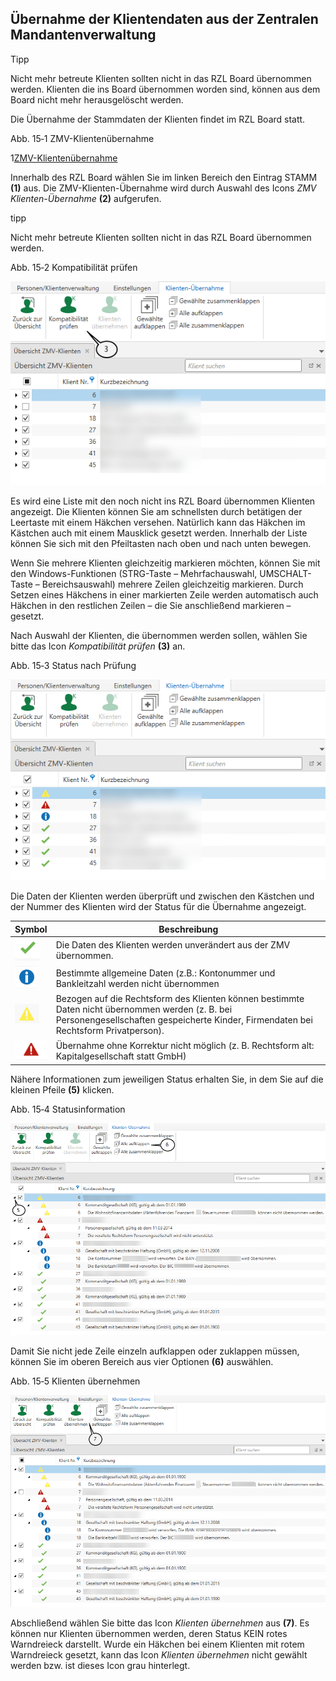 ## Übernahme der Klientendaten aus der Zentralen Mandantenverwaltung

Tipp

Nicht mehr betreute Klienten sollten nicht in das RZL Board übernommen
werden. Klienten die ins Board übernommen worden sind, können aus dem
Board nicht mehr herausgelöscht werden.

Die Übernahme der Stammdaten der Klienten findet im RZL Board statt.

Abb. 15‑1 ZMV-Klientenübernahme

1[ZMV-Klientenübernahme](<img/image373.png>)

Innerhalb des RZL Board wählen Sie im linken Bereich den Eintrag STAMM
**(1)** aus. Die ZMV-Klienten-Übernahme wird durch Auswahl des Icons
*ZMV Klienten-Übernahme* **(2)** aufgerufen.

tipp

Nicht mehr betreute Klienten sollten nicht in das RZL Board übernommen
werden.

Abb. 15‑2 Kompatibilität prüfen

![Kompatibilität prüfen](<img/image374.png>)

Es wird eine Liste mit den noch nicht ins RZL Board übernommen Klienten
angezeigt. Die Klienten können Sie am schnellsten durch betätigen der
Leertaste mit einem Häkchen versehen. Natürlich kann das Häkchen im
Kästchen auch mit einem Mausklick gesetzt werden. Innerhalb der Liste
können Sie sich mit den Pfeiltasten nach oben und nach unten bewegen.

Wenn Sie mehrere Klienten gleichzeitig markieren möchten, können Sie mit
den Windows-Funktionen (STRG-Taste – Mehrfachauswahl, UMSCHALT-Taste –
Bereichsauswahl) mehrere Zeilen gleichzeitig markieren. Durch Setzen
eines Häkchens in einer markierten Zeile werden automatisch auch Häkchen
in den restlichen Zeilen – die Sie anschließend markieren – gesetzt.

Nach Auswahl der Klienten, die übernommen werden sollen, wählen Sie
bitte das Icon *Kompatibilität prüfen* **(3)** an.

Abb. 15‑3 Status nach Prüfung

![Status nach Prüfung](<img/image375.png>)

Die Daten der Klienten werden überprüft und zwischen den Kästchen und
der Nummer des Klienten wird der Status für die Übernahme angezeigt.

| Symbol                                    | Beschreibung                                                                                                                                                                            |
| ----------------------------------------- | --------------------------------------------------------------------------------------------------------------------------------------------------------------------------------------- |
| ![Status Hakerl](<img/image376.png>)      | Die Daten des Klienten werden unverändert aus der ZMV übernommen.                                                                                                                       |
| ![Status i Symbol](<img/image377.png>)    | Bestimmte allgemeine Daten (z.B.: Kontonummer und Bankleitzahl werden nicht übernommen                                                                                                  |
| ![Status Warndreieck](<img/image378.png>) | Bezogen auf die Rechtsform des Klienten können bestimmte Daten nicht übernommen werden (z. B. bei Personengesellschaften gespeicherte Kinder, Firmendaten bei Rechtsform Privatperson). |
| ![Status X](<img/image379.png>)           | Übernahme ohne Korrektur nicht möglich (z. B. Rechtsform alt: Kapitalgesellschaft statt GmbH)                                                                                           |

Nähere Informationen zum jeweiligen Status erhalten Sie, in dem Sie auf
die kleinen Pfeile **(5)** klicken.

Abb. 15‑4 Statusinformation

![Details aufklappen](<img/image380.png>)

Damit Sie nicht jede Zeile einzeln aufklappen oder zuklappen müssen,
können Sie im oberen Bereich aus vier Optionen **(6)** auswählen.

Abb. 15‑5 Klienten übernehmen

![Klienten übernehmen](<img/image381.png>)

Abschließend wählen Sie bitte das Icon *Klienten übernehmen* aus
**(7)**. Es können nur Klienten übernommen werden, deren Status KEIN
rotes Warndreieck darstellt. Wurde ein Häkchen bei einem Klienten mit
rotem Warndreieck gesetzt, kann das Icon *Klienten übernehmen* nicht
gewählt werden bzw. ist dieses Icon grau hinterlegt.